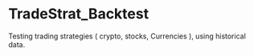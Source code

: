 # TradeStrat_Backtest
Testing trading strategies ( crypto, stocks, Currencies ), using historical data.
